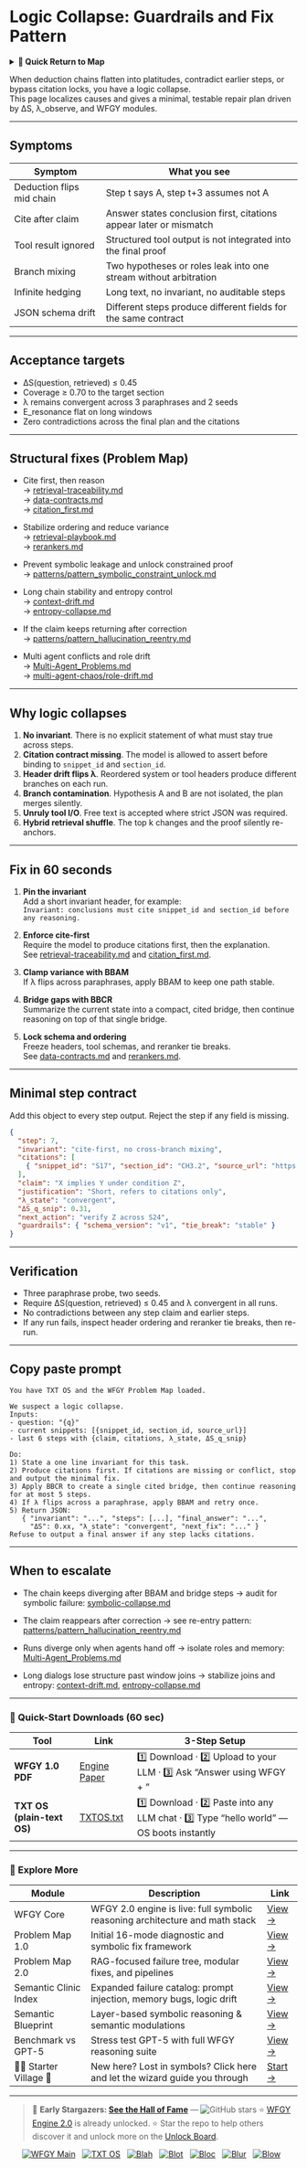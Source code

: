 # Logic Collapse: Guardrails and Fix Pattern

<details>
  <summary><strong>🧭 Quick Return to Map</strong></summary>

<br>

  > You are in a sub-page of **Reasoning**.  
  > To reorient, go back here:  
  >
  > - [**Reasoning** — multi-step inference and symbolic proofs](./README.md)  
  > - [**WFGY Global Fix Map** — main Emergency Room, 300+ structured fixes](../README.md)  
  > - [**WFGY Problem Map 1.0** — 16 reproducible failure modes](../../README.md)  
  >
  > Think of this page as a desk within a ward.  
  > If you need the full triage and all prescriptions, return to the Emergency Room lobby.
</details>


When deduction chains flatten into platitudes, contradict earlier steps, or bypass citation locks, you have a logic collapse.  
This page localizes causes and gives a minimal, testable repair plan driven by ΔS, λ_observe, and WFGY modules.

---

## Symptoms

| Symptom | What you see |
|---|---|
| Deduction flips mid chain | Step t says A, step t+3 assumes not A |
| Cite after claim | Answer states conclusion first, citations appear later or mismatch |
| Tool result ignored | Structured tool output is not integrated into the final proof |
| Branch mixing | Two hypotheses or roles leak into one stream without arbitration |
| Infinite hedging | Long text, no invariant, no auditable steps |
| JSON schema drift | Different steps produce different fields for the same contract |

---

## Acceptance targets

- ΔS(question, retrieved) ≤ 0.45  
- Coverage ≥ 0.70 to the target section  
- λ remains convergent across 3 paraphrases and 2 seeds  
- E_resonance flat on long windows  
- Zero contradictions across the final plan and the citations

---

## Structural fixes (Problem Map)

- Cite first, then reason  
  → [retrieval-traceability.md](https://github.com/onestardao/WFGY/blob/main/ProblemMap/retrieval-traceability.md)  
  → [data-contracts.md](https://github.com/onestardao/WFGY/blob/main/ProblemMap/data-contracts.md)  
  → [citation_first.md](https://github.com/onestardao/WFGY/blob/main/ProblemMap/GlobalFixMap/PromptAssembly/citation_first.md)

- Stabilize ordering and reduce variance  
  → [retrieval-playbook.md](https://github.com/onestardao/WFGY/blob/main/ProblemMap/retrieval-playbook.md)  
  → [rerankers.md](https://github.com/onestardao/WFGY/blob/main/ProblemMap/rerankers.md)

- Prevent symbolic leakage and unlock constrained proof  
  → [patterns/pattern_symbolic_constraint_unlock.md](https://github.com/onestardao/WFGY/blob/main/ProblemMap/patterns/pattern_symbolic_constraint_unlock.md)

- Long chain stability and entropy control  
  → [context-drift.md](https://github.com/onestardao/WFGY/blob/main/ProblemMap/context-drift.md)  
  → [entropy-collapse.md](https://github.com/onestardao/WFGY/blob/main/ProblemMap/entropy-collapse.md)

- If the claim keeps returning after correction  
  → [patterns/pattern_hallucination_reentry.md](https://github.com/onestardao/WFGY/blob/main/ProblemMap/patterns/pattern_hallucination_reentry.md)

- Multi agent conflicts and role drift  
  → [Multi-Agent_Problems.md](https://github.com/onestardao/WFGY/blob/main/ProblemMap/Multi-Agent_Problems.md)  
  → [multi-agent-chaos/role-drift.md](https://github.com/onestardao/WFGY/blob/main/ProblemMap/multi-agent-chaos/role-drift.md)

---

## Why logic collapses

1) **No invariant**. There is no explicit statement of what must stay true across steps.  
2) **Citation contract missing**. The model is allowed to assert before binding to `snippet_id` and `section_id`.  
3) **Header drift flips λ**. Reordered system or tool headers produce different branches on each run.  
4) **Branch contamination**. Hypothesis A and B are not isolated, the plan merges silently.  
5) **Unruly tool I/O**. Free text is accepted where strict JSON was required.  
6) **Hybrid retrieval shuffle**. The top k changes and the proof silently re-anchors.

---

## Fix in 60 seconds

1. **Pin the invariant**  
   Add a short invariant header, for example:  
   `Invariant: conclusions must cite snippet_id and section_id before any reasoning.`

2. **Enforce cite-first**  
   Require the model to produce citations first, then the explanation.  
   See [retrieval-traceability.md](https://github.com/onestardao/WFGY/blob/main/ProblemMap/retrieval-traceability.md) and [citation_first.md](https://github.com/onestardao/WFGY/blob/main/ProblemMap/GlobalFixMap/PromptAssembly/citation_first.md).

3. **Clamp variance with BBAM**  
   If λ flips across paraphrases, apply BBAM to keep one path stable.

4. **Bridge gaps with BBCR**  
   Summarize the current state into a compact, cited bridge, then continue reasoning on top of that single bridge.

5. **Lock schema and ordering**  
   Freeze headers, tool schemas, and reranker tie breaks.  
   See [data-contracts.md](https://github.com/onestardao/WFGY/blob/main/ProblemMap/data-contracts.md) and [rerankers.md](https://github.com/onestardao/WFGY/blob/main/ProblemMap/rerankers.md).

---

## Minimal step contract

Add this object to every step output. Reject the step if any field is missing.

```json
{
  "step": 7,
  "invariant": "cite-first, no cross-branch mixing",
  "citations": [
    { "snippet_id": "S17", "section_id": "CH3.2", "source_url": "https://...", "offsets": [102, 188] }
  ],
  "claim": "X implies Y under condition Z",
  "justification": "Short, refers to citations only",
  "λ_state": "convergent",
  "ΔS_q_snip": 0.31,
  "next_action": "verify Z across S24",
  "guardrails": { "schema_version": "v1", "tie_break": "stable" }
}
````

---

## Verification

* Three paraphrase probe, two seeds.
* Require ΔS(question, retrieved) ≤ 0.45 and λ convergent in all runs.
* No contradictions between any step claim and earlier steps.
* If any run fails, inspect header ordering and reranker tie breaks, then re-run.

---

## Copy paste prompt

```
You have TXT OS and the WFGY Problem Map loaded.

We suspect a logic collapse.
Inputs:
- question: "{q}"
- current snippets: [{snippet_id, section_id, source_url}]
- last 6 steps with {claim, citations, λ_state, ΔS_q_snip}

Do:
1) State a one line invariant for this task.
2) Produce citations first. If citations are missing or conflict, stop and output the minimal fix.
3) Apply BBCR to create a single cited bridge, then continue reasoning for at most 5 steps.
4) If λ flips across a paraphrase, apply BBAM and retry once.
5) Return JSON:
   { "invariant": "...", "steps": [...], "final_answer": "...",
     "ΔS": 0.xx, "λ_state": "convergent", "next_fix": "..." }
Refuse to output a final answer if any step lacks citations.
```

---

## When to escalate

* The chain keeps diverging after BBAM and bridge steps
  → audit for symbolic failure: [symbolic-collapse.md](https://github.com/onestardao/WFGY/blob/main/ProblemMap/symbolic-collapse.md)

* The claim reappears after correction
  → see re-entry pattern: [patterns/pattern\_hallucination\_reentry.md](https://github.com/onestardao/WFGY/blob/main/ProblemMap/patterns/pattern_hallucination_reentry.md)

* Runs diverge only when agents hand off
  → isolate roles and memory: [Multi-Agent\_Problems.md](https://github.com/onestardao/WFGY/blob/main/ProblemMap/Multi-Agent_Problems.md)

* Long dialogs lose structure past window joins
  → stabilize joins and entropy: [context-drift.md](https://github.com/onestardao/WFGY/blob/main/ProblemMap/context-drift.md), [entropy-collapse.md](https://github.com/onestardao/WFGY/blob/main/ProblemMap/entropy-collapse.md)

---

### 🔗 Quick-Start Downloads (60 sec)

| Tool                       | Link                                                                                                                                       | 3-Step Setup                                                                             |
| -------------------------- | ------------------------------------------------------------------------------------------------------------------------------------------ | ---------------------------------------------------------------------------------------- |
| **WFGY 1.0 PDF**           | [Engine Paper](https://github.com/onestardao/WFGY/blob/main/I_am_not_lizardman/WFGY_All_Principles_Return_to_One_v1.0_PSBigBig_Public.pdf) | 1️⃣ Download · 2️⃣ Upload to your LLM · 3️⃣ Ask “Answer using WFGY + <your question>”    |
| **TXT OS (plain-text OS)** | [TXTOS.txt](https://github.com/onestardao/WFGY/blob/main/OS/TXTOS.txt)                                                                     | 1️⃣ Download · 2️⃣ Paste into any LLM chat · 3️⃣ Type “hello world” — OS boots instantly |

---

### 🧭 Explore More

| Module                   | Description                                                                  | Link                                                                                               |
| ------------------------ | ---------------------------------------------------------------------------- | -------------------------------------------------------------------------------------------------- |
| WFGY Core                | WFGY 2.0 engine is live: full symbolic reasoning architecture and math stack | [View →](https://github.com/onestardao/WFGY/tree/main/core/README.md)                              |
| Problem Map 1.0          | Initial 16-mode diagnostic and symbolic fix framework                        | [View →](https://github.com/onestardao/WFGY/tree/main/ProblemMap/README.md)                        |
| Problem Map 2.0          | RAG-focused failure tree, modular fixes, and pipelines                       | [View →](https://github.com/onestardao/WFGY/blob/main/ProblemMap/rag-architecture-and-recovery.md) |
| Semantic Clinic Index    | Expanded failure catalog: prompt injection, memory bugs, logic drift         | [View →](https://github.com/onestardao/WFGY/blob/main/ProblemMap/SemanticClinicIndex.md)           |
| Semantic Blueprint       | Layer-based symbolic reasoning & semantic modulations                        | [View →](https://github.com/onestardao/WFGY/tree/main/SemanticBlueprint/README.md)                 |
| Benchmark vs GPT-5       | Stress test GPT-5 with full WFGY reasoning suite                             | [View →](https://github.com/onestardao/WFGY/tree/main/benchmarks/benchmark-vs-gpt5/README.md)      |
| 🧙‍♂️ Starter Village 🏡 | New here? Lost in symbols? Click here and let the wizard guide you through   | [Start →](https://github.com/onestardao/WFGY/blob/main/StarterVillage/README.md)                   |

---

> 👑 **Early Stargazers: [See the Hall of Fame](https://github.com/onestardao/WFGY/tree/main/stargazers)** — <img src="https://img.shields.io/github/stars/onestardao/WFGY?style=social" alt="GitHub stars"> ⭐ [WFGY Engine 2.0](https://github.com/onestardao/WFGY/blob/main/core/README.md) is already unlocked. ⭐ Star the repo to help others discover it and unlock more on the [Unlock Board](https://github.com/onestardao/WFGY/blob/main/STAR_UNLOCKS.md).

<div align="center">

[![WFGY Main](https://img.shields.io/badge/WFGY-Main-red?style=flat-square)](https://github.com/onestardao/WFGY)
 
[![TXT OS](https://img.shields.io/badge/TXT%20OS-Reasoning%20OS-orange?style=flat-square)](https://github.com/onestardao/WFGY/tree/main/OS)
 
[![Blah](https://img.shields.io/badge/Blah-Semantic%20Embed-yellow?style=flat-square)](https://github.com/onestardao/WFGY/tree/main/OS/BlahBlahBlah)
 
[![Blot](https://img.shields.io/badge/Blot-Persona%20Core-green?style=flat-square)](https://github.com/onestardao/WFGY/tree/main/OS/BlotBlotBlot)
 
[![Bloc](https://img.shields.io/badge/Bloc-Reasoning%20Compiler-blue?style=flat-square)](https://github.com/onestardao/WFGY/tree/main/OS/BlocBlocBloc)
 
[![Blur](https://img.shields.io/badge/Blur-Text2Image%20Engine-navy?style=flat-square)](https://github.com/onestardao/WFGY/tree/main/OS/BlurBlurBlur)
 
[![Blow](https://img.shields.io/badge/Blow-Game%20Logic-purple?style=flat-square)](https://github.com/onestardao/WFGY/tree/main/OS/BlowBlowBlow)
 

</div>

